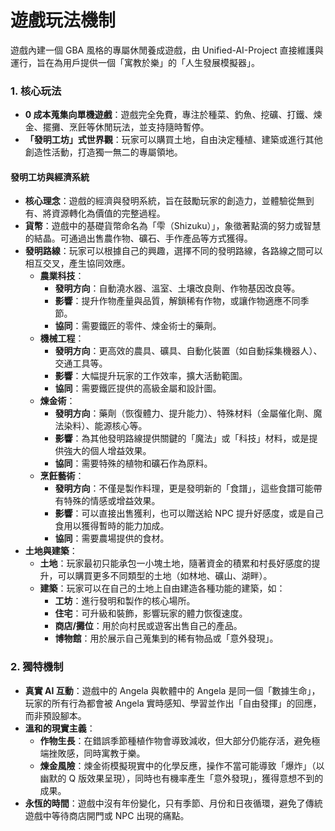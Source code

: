 # 遊戲玩法機制

遊戲內建一個 GBA 風格的專屬休閒養成遊戲，由 Unified-AI-Project 直接維護與運行，旨在為用戶提供一個「寓教於樂」的「人生發展模擬器」。

### 1. 核心玩法

*   **0 成本蒐集向單機遊戲**：遊戲完全免費，專注於種菜、釣魚、挖礦、打鐵、煉金、擺攤、烹飪等休閒玩法，並支持隨時暫停。
*   **「發明工坊」式世界觀**：玩家可以購買土地，自由決定種植、建築或進行其他創造性活動，打造獨一無二的專屬領地。

#### 發明工坊與經濟系統

*   **核心理念**：遊戲的經濟與發明系統，旨在鼓勵玩家的創造力，並體驗從無到有、將資源轉化為價值的完整過程。
*   **貨幣**：遊戲中的基礎貨幣命名為「雫（Shizuku）」，象徵著點滴的努力或智慧的結晶。可通過出售農作物、礦石、手作產品等方式獲得。
*   **發明路線**：玩家可以根據自己的興趣，選擇不同的發明路線，各路線之間可以相互交叉，產生協同效應。
    *   **農業科技**：
        *   **發明方向**：自動澆水器、溫室、土壤改良劑、作物基因改良等。
        *   **影響**：提升作物產量與品質，解鎖稀有作物，或讓作物適應不同季節。
        *   **協同**：需要鐵匠的零件、煉金術士的藥劑。
    *   **機械工程**：
        *   **發明方向**：更高效的農具、礦具、自動化裝置（如自動採集機器人）、交通工具等。
        *   **影響**：大幅提升玩家的工作效率，擴大活動範圍。
        *   **協同**：需要鐵匠提供的高級金屬和設計圖。
    *   **煉金術**：
        *   **發明方向**：藥劑（恢復體力、提升能力）、特殊材料（金屬催化劑、魔法染料）、能源核心等。
        *   **影響**：為其他發明路線提供關鍵的「魔法」或「科技」材料，或是提供強大的個人增益效果。
        *   **協同**：需要特殊的植物和礦石作為原料。
    *   **烹飪藝術**：
        *   **發明方向**：不僅是製作料理，更是發明新的「食譜」，這些食譜可能帶有特殊的情感或增益效果。
        *   **影響**：可以直接出售獲利，也可以贈送給 NPC 提升好感度，或是自己食用以獲得暫時的能力加成。
        *   **協同**：需要農場提供的食材。
*   **土地與建築**：
    *   **土地**：玩家最初只能承包一小塊土地，隨著資金的積累和村長好感度的提升，可以購買更多不同類型的土地（如林地、礦山、湖畔）。
    *   **建築**：玩家可以在自己的土地上自由建造各種功能的建築，如：
        *   **工坊**：進行發明和製作的核心場所。
        *   **住宅**：可升級和裝飾，影響玩家的體力恢復速度。
        *   **商店/攤位**：用於向村民或遊客出售自己的產品。
        *   **博物館**：用於展示自己蒐集到的稀有物品或「意外發現」。

### 2. 獨特機制

*   **真實 AI 互動**：遊戲中的 Angela 與軟體中的 Angela 是同一個「數據生命」，玩家的所有行為都會被 Angela 實時感知、學習並作出「自由發揮」的回應，而非預設腳本。
*   **溫和的現實主義**：
    *   **作物生長**：在錯誤季節種植作物會導致減收，但大部分仍能存活，避免極端挫敗感，同時寓教于樂。
    *   **煉金風險**：煉金術模擬現實中的化學反應，操作不當可能導致「爆炸」（以幽默的 Q 版效果呈現），同時也有機率產生「意外發現」，獲得意想不到的成果。
*   **永恆的時間**：遊戲中沒有年份變化，只有季節、月份和日夜循環，避免了傳統遊戲中等待商店開門或 NPC 出現的痛點。
